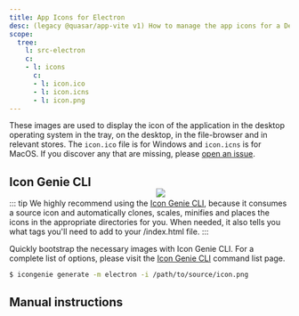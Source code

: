 ```yaml
---
title: App Icons for Electron
desc: (legacy @quasar/app-vite v1) How to manage the app icons for a Desktop Quasar app.
scope:
  tree:
    l: src-electron
    c:
    - l: icons
      c:
      - l: icon.ico
      - l: icon.icns
      - l: icon.png
---
```


These images are used to display the icon of the application in the desktop operating system in the tray, on the desktop, in the file-browser and in relevant stores. The `icon.ico` file is for Windows and `icon.icns` is for MacOS. If you discover any that are missing, please [open an issue](https://github.com/quasarframework/quasar/issues).

<img src="https://cdn.quasar.dev/img/iconfactory.png" style="float:right;max-width:15%;min-width:240px;padding-top:40px">

## Icon Genie CLI

::: tip
We highly recommend using the [Icon Genie CLI](https://v2.quasar.dev/icongenie/introduction), because it consumes a source icon and automatically clones, scales, minifies and places the icons in the appropriate directories for you. When needed, it also tells you what tags you'll need to add to your /index.html file.
:::

Quickly bootstrap the necessary images with Icon Genie CLI. For a complete list of options, please visit the [Icon Genie CLI](https://v2.quasar.dev/icongenie/command-list) command list page.

```bash
$ icongenie generate -m electron -i /path/to/source/icon.png
```

## Manual instructions

<DocTree :def="scope.tree" />
